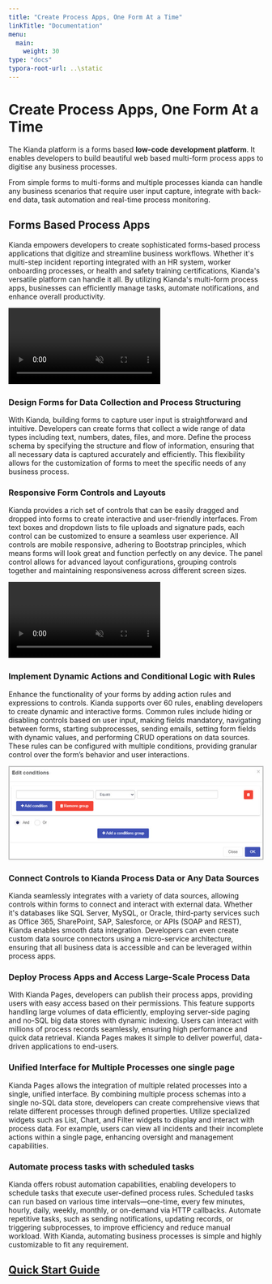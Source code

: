 ```yaml
---
title: "Create Process Apps, One Form At a Time"
linkTitle: "Documentation"
menu:
  main:
    weight: 30
type: "docs"
typora-root-url: ..\static
---
```


# Create Process Apps, One Form At a Time

The Kianda platform is a forms based **low-code** **development platform**. It enables developers to build beautiful web based multi-form process apps to digitise any business processes. 

From simple forms to multi-forms and multiple processes kianda can handle any business scenarios that require user input capture, integrate with back-end data,  task automation and real-time process monitoring. 

## Forms Based Process Apps ## 

Kianda empowers developers to create sophisticated forms-based process applications that digitize and streamline business workflows. Whether it's multi-step incident reporting integrated with an HR system, worker onboarding processes, or health and safety training certifications, Kianda's versatile platform can handle it all. By utilizing Kianda's multi-form process apps, businesses can efficiently manage tasks, automate notifications, and enhance overall productivity.

<video class="inline-video-player" loading="lazy" muted loop playsinline autoplay poster>
    <source src="/videos/Process-Apps-Intro.mp4">
    Your browser does not support the video tag.
    </source>
</video>

### Design Forms for Data Collection and Process Structuring

With Kianda, building forms to capture user input is straightforward and intuitive. Developers can create forms that collect a wide range of data types including text, numbers, dates, files, and more. Define the process schema by specifying the structure and flow of information, ensuring that all necessary data is captured accurately and efficiently. This flexibility allows for the customization of forms to meet the specific needs of any business process.

### Responsive Form Controls and Layouts

Kianda provides a rich set of controls that can be easily dragged and dropped into forms to create interactive and user-friendly interfaces. From text boxes and dropdown lists to file uploads and signature pads, each control can be customized to ensure a seamless user experience. All controls are mobile responsive, adhering to Bootstrap principles, which means forms will look great and function perfectly on any device. The panel control allows for advanced layout configurations, grouping controls together and maintaining responsiveness across different screen sizes.

<video class="inline-video-player" loading="lazy" muted loop playsinline autoplay poster>
    <source src="/videos/Form-Designer-Controls-Drag-Drop.mp4">
    Your browser does not support the video tag.
    </source>
</video>


### Implement Dynamic Actions and Conditional Logic with Rules

Enhance the functionality of your forms by adding action rules and expressions to controls. Kianda supports over 60 rules, enabling developers to create dynamic and interactive forms. Common rules include hiding or disabling controls based on user input, making fields mandatory, navigating between forms, starting subprocesses, sending emails, setting form fields with dynamic values, and performing CRUD operations on data sources. These rules can be configured with multiple conditions, providing granular control over the form’s behavior and user interactions.

![Rule conditions](/images/conditions-dialog.jpg)

### Connect Controls to Kianda Process Data or Any Data Sources

Kianda seamlessly integrates with a variety of data sources, allowing controls within forms to connect and interact with external data. Whether it's databases like SQL Server, MySQL, or Oracle, third-party services such as Office 365, SharePoint, SAP, Salesforce, or APIs (SOAP and REST), Kianda enables smooth data integration. Developers can even create custom data source connectors using a micro-service architecture, ensuring that all business data is accessible and can be leveraged within process apps.

### Deploy Process Apps and Access Large-Scale Process Data

With Kianda Pages, developers can publish their process apps, providing users with easy access based on their permissions. This feature supports handling large volumes of data efficiently, employing server-side paging and no-SQL big data stores with dynamic indexing. Users can interact with millions of process records seamlessly, ensuring high performance and quick data retrieval. Kianda Pages makes it simple to deliver powerful, data-driven applications to end-users.

### Unified Interface for Multiple Processes one single page

Kianda Pages allows the integration of multiple related processes into a single, unified interface. By combining multiple process schemas into a single no-SQL data store, developers can create comprehensive views that relate different processes through defined properties. Utilize specialized widgets such as List, Chart, and Filter widgets to display and interact with process data. For example, users can view all incidents and their incomplete actions within a single page, enhancing oversight and management capabilities.

### Automate process tasks with scheduled tasks

Kianda offers robust automation capabilities, enabling developers to schedule tasks that execute user-defined process rules. Scheduled tasks can run based on various time intervals—one-time, every few minutes, hourly, daily, weekly, monthly, or on-demand via HTTP callbacks. Automate repetitive tasks, such as sending notifications, updating records, or triggering subprocesses, to improve efficiency and reduce manual workload. With Kianda, automating business processes is simple and highly customizable to fit any requirement.

## [Quick Start Guide](/quick-start/)
